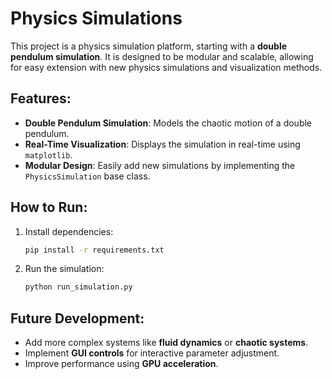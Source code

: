 # Physics Simulations

This project is a physics simulation platform, starting with a **double pendulum simulation**. It is designed to be modular and scalable, allowing for easy extension with new physics simulations and visualization methods.

## Features:
- **Double Pendulum Simulation**: Models the chaotic motion of a double pendulum.
- **Real-Time Visualization**: Displays the simulation in real-time using `matplotlib`.
- **Modular Design**: Easily add new simulations by implementing the `PhysicsSimulation` base class.

## How to Run:
1. Install dependencies:
    ```bash
    pip install -r requirements.txt
    ```
2. Run the simulation:
    ```bash
    python run_simulation.py
    ```

## Future Development:
- Add more complex systems like **fluid dynamics** or **chaotic systems**.
- Implement **GUI controls** for interactive parameter adjustment.
- Improve performance using **GPU acceleration**.
